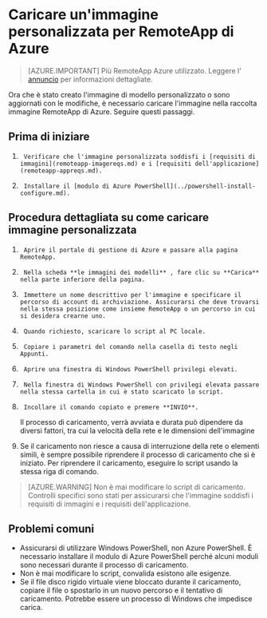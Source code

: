 
<properties
    pageTitle="Caricare un'immagine personalizzata per Azure RemoteApp | Microsoft Azure"
    description="Informazioni su come caricare un'immagine personalizzata per RemoteApp di Azure"
    services="remoteapp"
    documentationCenter=""
    authors="ericorman"
    manager="mbaldwin" />

<tags
    ms.service="remoteapp"
    ms.workload="compute"
    ms.tgt_pltfrm="na"
    ms.devlang="na"
    ms.topic="article"
    ms.date="08/15/2016"
    ms.author="ericor" />



# <a name="upload-a-custom-image-for-azure-remoteapp"></a>Caricare un'immagine personalizzata per RemoteApp di Azure

> [AZURE.IMPORTANT]
> Più RemoteApp Azure utilizzato. Leggere l' [annuncio](https://go.microsoft.com/fwlink/?linkid=821148) per informazioni dettagliate.

Ora che è stato creato l'immagine di modello personalizzato o sono aggiornati con le modifiche, è necessario caricare l'immagine nella raccolta immagine RemoteApp di Azure. Seguire questi passaggi.


## <a name="before-you-start"></a>Prima di iniziare

1.      Verificare che l'immagine personalizzata soddisfi i [requisiti di immagini](remoteapp-imagereqs.md) e i [requisiti dell'applicazione](remoteapp-appreqs.md).
2.      Installare il [modulo di Azure PowerShell](../powershell-install-configure.md).

## <a name="step-by-step-on-how-to-upload-custom-image"></a>Procedura dettagliata su come caricare immagine personalizzata

1.      Aprire il portale di gestione di Azure e passare alla pagina RemoteApp.
2.      Nella scheda **le immagini dei modelli** , fare clic su **Carica** nella parte inferiore della pagina.
4.      Immettere un nome descrittivo per l'immagine e specificare il percorso di account di archiviazione. Assicurarsi che deve trovarsi nella stessa posizione come insieme RemoteApp o un percorso in cui si desidera crearne uno.
5.      Quando richiesto, scaricare lo script al PC locale.
6.      Copiare i parametri del comando nella casella di testo negli Appunti.
7.      Aprire una finestra di Windows PowerShell privilegi elevati.
8.      Nella finestra di Windows PowerShell con privilegi elevata passare nella stessa cartella in cui è stato scaricato lo script.
9.      Incollare il comando copiato e premere **INVIO**.

    Il processo di caricamento, verrà avviata e durata può dipendere da diversi fattori, tra cui la velocità della rete e le dimensioni dell'immagine

11.    Se il caricamento non riesce a causa di interruzione della rete o elementi simili, è sempre possibile riprendere il processo di caricamento che si è iniziato. Per riprendere il caricamento, eseguire lo script usando la stessa riga di comando.

> [AZURE.WARNING] Non è mai modificare lo script di caricamento. Controlli specifici sono stati per assicurarsi che l'immagine soddisfi i requisiti di immagini e i requisiti dell'applicazione.

## <a name="common-problems"></a>Problemi comuni

- Assicurarsi di utilizzare Windows PowerShell, non Azure PowerShell. È necessario installare il modulo di Azure PowerShell perché alcuni moduli sono necessari durante il processo di caricamento.
- Non è mai modificare lo script, convalida esistono alle esigenze.
- Se il file disco rigido virtuale viene bloccato durante il caricamento, copiare il file o spostarlo in un nuovo percorso e il tentativo di caricamento. Potrebbe essere un processo di Windows che impedisce carica.  
